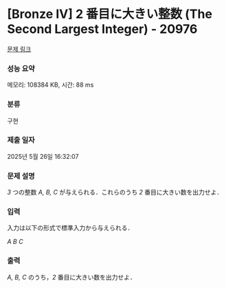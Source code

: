# [Bronze IV] 2 番目に大きい整数 (The Second Largest Integer) - 20976 

[문제 링크](https://www.acmicpc.net/problem/20976) 

### 성능 요약

메모리: 108384 KB, 시간: 88 ms

### 분류

구현

### 제출 일자

2025년 5월 26일 16:32:07

### 문제 설명

<p><var>3</var> つの整数 <var>A, B, C</var> が与えられる．これらのうち <var>2</var> 番目に大きい数を出力せよ．</p>

### 입력 

 <p>入力は以下の形式で標準入力から与えられる．</p>

<p><var>A</var> <var>B</var> <var>C</var></p>

### 출력 

 <p><var>A, B, C</var> のうち，<var>2</var> 番目に大きい数を出力せよ．</p>

